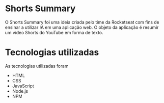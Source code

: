 # Shorts Summary

O Shorts Summary foi uma ideia criada pelo time da Rocketseat com fins de ensinar a utilizar IA em uma aplicação web.
O objeto da aplicação é resumir um vídeo Shorts do YouTube em forma de texto.

# Tecnologias utilizadas

As tecnologias utilizadas foram

- HTML
- CSS
- JavaScript
- Node.js
- NPM
